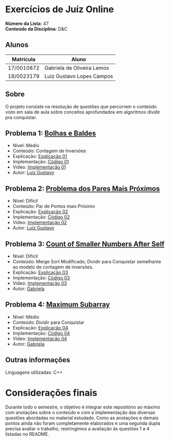 # Exercícios de Juíz Online

**Número da Lista**: 47 <br>
**Conteúdo da Disciplina**: D&C<br>

## Alunos

| Matrícula  | Aluno                      |
| ---------- | -------------------------- |
| 17/0010872 | Gabriela de Oliveira Lemos |
| 18/0023179 | Luiz Gustavo Lopes Campos  |

## Sobre

O projeto consiste na resolução de questões que percorrem o conteúdo visto em sala de aula sobre conceitos aprofundados em algoritmos dividir pra conquistar.

## Problema 1: [Bolhas e Baldes](https://judge.beecrowd.com/pt/problems/view/1088)

- Nível: Médio
- Conteúdo: Contagem de Inversões
- Explicação: [Explicação 01](./explicacao/problema01.md)
- Implementação: [Código 01](./codigos/questao01.cpp)
- Vídeo: [Implementação 01](https://youtu.be/0jjJAvMOgnI)
- Autor: [Luiz Gustavo](https://github.com/luiz-gl-campos)

## Problema 2: [Problema dos Pares Mais Próximos](https://judge.beecrowd.com/pt/problems/view/1295)

- Nível: Difícil
- Conteúdo: Par de Pontos mais Próximo
- Explicação: [Explicação 02](./explicacao/problema02.md)
- Implementação: [Código 02](./codigos/questao02.cpp)
- Vídeo: [Implementação 02](https://youtu.be/pntDBP3iZpI)
- Autor: [Luiz Gustavo](https://github.com/luiz-gl-campos)

## Problema 3: [Count of Smaller Numbers After Self](https://leetcode.com/problems/count-of-smaller-numbers-after-self/description/)

- Nível: Difícil
- Conteúdo: Merge Sort Modificado; Dividir para Conquistar semelhante ao modelo de contagem de inversões.
- Explicação: [Explicação 03](./explicacao/problema03.md)
- Implementação: [Código 03](./codigos/questao03.cpp)
- Vídeo: [Implementação 03](https://heylisten64.notion.site/Questao-03-166173cd622780c1af92e8ee6eab898a?pvs=4)
- Autor: [Gabriela](https://github.com/heylisten64)

## Problema 4: [Maximum Subarray](https://leetcode.com/problems/maximum-subarray/description/)

- Nível: Médio
- Conteúdo: Dividir para Conquistar
- Explicação: [Explicação 04](./explicacao/problema04.md)
- Implementação: [Código 04](./codigos/questao04.cpp)
- Vídeo: [Implementação 04](https://heylisten64.notion.site/Questao-04-166173cd622780b7a8ccdedec38e394d?pvs=4)
- Autor: [Gabriela](https://github.com/heylisten64)

<!--
## Screenshots
Adicione 3 ou mais screenshots do projeto em funcionamento.
-->

## Outras informações

Linguagens utilizadas: C++

<!-- ## Instalação
**Linguagem**: C++<br>
**Framework**: (caso exista)<br>
 Descreva os pré-requisitos para rodar o seu projeto e os comandos necessários.

## Uso
Explique como usar seu projeto caso haja algum passo a passo após o comando de execução.

## Outros
Quaisquer outras informações sobre seu projeto podem ser descritas abaixo.

-->

# Considerações finais

Durante todo o semestre, o objetivo é integrar este repositório ao máximo com anotações sobre o conteúdo e com a implementação das diversas questões abordadas no material estudado. Como as anotações e demais pontos ainda não foram completamente elaborados e uma segunda dupla precisa avaliar o trabalho, restringimos a avaliação às questões 1 a 4 listadas no README.
